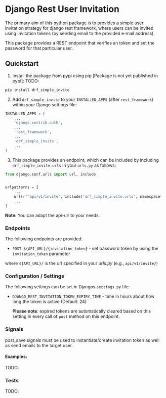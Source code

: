 # Django Rest User Invitation

The primary aim of this python package is to provides a simple user invitation strategy for django rest framework, where users can be invited using invitation tokens (by sending email to the provided e-mail address).

This package provides a REST endpoint that verifies an token and set the password for that particular user.

## Quickstart

1. Install the package from pypi using pip [Package is not yet published in pypi]:
TODO:
```bash
pip install drf_simple_invite
```

2. Add ``drf_simple_invite`` to your ``INSTALLED_APPS`` (after ``rest_framework``) within your Django settings file:
```python
INSTALLED_APPS = (
    ...
    'django.contrib.auth',
    ...
    'rest_framework',
    ...
    'drf_simple_invite',
    ...
)
```

3. This package provides an endpoint, which can be included by including ``drf_simple_invite.urls`` in your ``urls.py`` as follows:
```python
from django.conf.urls import url, include


urlpatterns = [
    ...
    url(r'^api/v1/invite', include('drf_simple_invite.urls', namespace='drf_simple_invite')),
    ...
]    
```
**Note**: You can adapt the api-url to your needs.

### Endpoints

The following endpoints are provided:

 * `POST ${API_URL}/{invitation_token}` -  set password token by using the ``invitation_token`` parameter
 
where `${API_URL}/` is the url specified in your *urls.py* (e.g., `api/v1/invite/`)
 

### Configuration / Settings

The following settings can be set in Djangos ``settings.py`` file:

* `DJANGO_REST_INVITATION_TOKEN_EXPIRY_TIME` - time in hours about how long the token is active (Default: 24)

  **Please note**: expired tokens are automatically cleared based on this setting in every call of ``post`` method on this endpoint.
 
### Signals
post_save signals must be used to instantiate/create invitation token as well as send emails to the target user.

#### Examples:
TODO:

### Tests
TODO:



